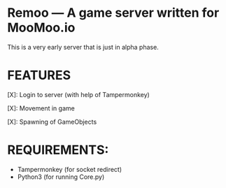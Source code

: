 # Remoo — A game server written for MooMoo.io
This is a very early server that is just in alpha phase.

# FEATURES
[X]: Login to server (with help of Tampermonkey)

[X]: Movement in game

[X]: Spawning of GameObjects


# REQUIREMENTS:
- Tampermonkey (for socket redirect)
- Python3 (for running Core.py)
